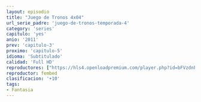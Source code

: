 ```yaml
---
layout: episodio
title: "Juego de Tronos 4x04"
url_serie_padre: 'juego-de-tronos-temporada-4'
category: 'series'
capitulo: 'yes'
anio: '2011'
prev: 'capitulo-3'
proximo: 'capitulo-5'
idioma: 'Subtitulado'
calidad: 'Full HD'
reproductores: ["https://hls4.openloadpremium.com/player.php?id=bFVzdnFtbTRVZFI2TjFYc0dKMkJ6bTJDRWozS3JXMWkyNi9YekY4YnFwM2d2TzBWa1pkL2VGcXpkd0lIMjNJTm9tL0RuODZCOHhEbTk4Q1dIeVBQVFE9PQ&sub=https://sub.cuevana2.io/vtt-sub/sub7/Game.Of.Thrones.S04E04.vtt"]
reproductor: fembed
clasificacion: '+10'
tags:
- Fantasia
---
```













